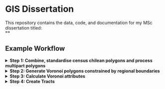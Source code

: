# GIS Dissertation

This repository contains the data, code, and documentation for my MSc dissertation titled:  
**""**


## Example Workflow

<details>
  <summary><strong> Step 1: Combine, standardise census chilean polygons and process multipart polygons </strong></summary>

  Default command
  ```python
  python multipart_relabeller.py -u manzanas_apc_2023.shp -r microdatos_entidad.zip -o processed_polygons.shp
 ```
- `-u`: Path to the input urban census polygons data file

- `-r`: Path to the input rural census polygons data file

- `-o`: Output datafile with processed census polygons
</details>

<details>
  <summary><strong> Step 2: Generate Voronoi polygons constrained by regional boundaries </strong></summary>

  Default command:

  By default, the region is divided into chunks using intermediate regional boundaries. This partitioning enables the creation and processing of Voronoi diagrams in parallel, improving computational efficiency.
  ```python
  python voronoi_polys.py -i processed_polygons.shp -r COMUNA_C17.shp
 ```
- `-i`: Input processed polygons shapefile from the previous step

- `-r`: Region boundary shapefile

- `-b`: Barrier layer shapefile (e.g., hydrographic network)

- `-o`: Output Voronoi GeoPackage file

*Note*: Each Voronoi polygon set for a region is stored as a separate layer within the GeoPackage file.
Additionally, a combined Voronoi layer that merges all specified regions is saved in the same GeoPackage under the layer name `"combined"`. The same behaviour applies to hidden polygons detected during the Voronoi generation process: they are exported as separate layers and also merged into a combined layer within a separate GeoPackage file.

__Additional arguments:__

To disable specific behaviours—such as processing regions in chunks—and explore other options, run:

 ```python
  python voronoi_polys.py --help
 ```
For more advanced fine-tuning, including parameters like buffer sizes and boundary simplification tolerance levels, refer directly to the class implementation in [`voronoi_processor.py`](polygon_processors/voronoi_processor.py). Examples of visual outputs generated with various parameter settings can be found in the [`notebooks`](notebooks) directory.

</details>

<details>
  <summary><strong> Step 3: Calculate Voronoi attributes</strong></summary>
  This step generates the population estimates and socioeconomic group counts for each polygon based on point locations. These processed attributes and polygons serve as input for the AZTool software, supporting its aggregation process by enabling constraints that promote a certain level of socioeconomic homogeneity.

  __Default command__

  It is recommended to start by running the following command to visualise the population distribution, as some Voronoi polygons may contain significantly higher populations than others.
  ```python
  python calculate_attributes.py -vi combined -pi phc_consultations_2023.csv
 ```
- `-vi`: Path to input file containing Voronoi polygons (a layer within a GeoPackage)

- `-pi`: Input data with latitude and longitude columns (CSV or spatial format)

__Splitting High-Population Polygons__

To automatically split polygons that exceed a predefined population threshold, use the `--split-polygons` flag:

  ```python
  python calculate_attributes.py -vi combined -pi phc_consultations_2023.csv --split-polygons
  ```
When this option is enabled, the script applies a method that slightly shifts overlapping points within a specified distance buffer. This helps minimise artefacts caused by high-density buildings or stacked population points, while ensuring that the shifted points remain within their original containing polygon.

__Output Files__

By default, the output files are saved in Shapefile format, as required by the AZTool software. Depending on whether polygon splitting is enabled, the main output will be:

- `voronoi_data.shp` – when no splitting is applied

- `voronoi_data_split.shp` – when the `--split-polygons` option is used

In addition, the script also generates Shapefiles containing the point data used for the estimation process. These files help verify which population points were considered in the analysis.

__Additional arguments__

To view all available parameters—including the default population threshold for splitting and paths to socioeconomic datasets—run:

 ```python
  python calculate_attributes.py --help
 ```

</details>

<details>
  <summary><strong> Step 4: Create Tracts</strong></summary>

This step requires downloading the `AZtool (version 1.0.3 25/8/11)` and `AZImporter (version 1.0.1 20/10/10)` software from the [`oficial website`](https://aztool.geodata.soton.ac.uk/download/). Place each tool's directory within your project folder.

Then follow these steps:
1. Run the `AZImport.exe` file from the `AZImporter` directory.
 Use either `voronoi_data.shp` or `voronoi_data_split.shp` as input, and set the output to `voronoi.aat`, saving it within the `AZTool` directory.

2. 

  __Default command__ 
  ```python
  python create_tracts.py -i voronoi_data_split.shp -azt voronoi.pat
 ```
- `-i`: Path to the input file containing processed Voronoi polygons used as building blocks.

- `-azt`: Filename of AZTool Building Block IDs.

- `-o`: Output GeoPackage filename containing the resulting Tracts.

</details>